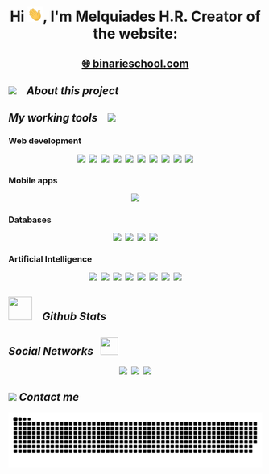 <h1 align="center">Hi <img src="https://raw.githubusercontent.com/ABSphreak/ABSphreak/master/gifs/Hi.gif" width="30px">, I'm Melquiades H.R. Creator of the website:</h1>
<h2 align="center"><a href="https://binarieschool.com" target="_blank" title="🌐 Web Programming, Python 🐍 and Artificial Intelligence 🧠">🌐 binarieschool.com</a></h2>

## <picture><img src = "https://github.com/7oSkaaa/7oSkaaa/blob/main/Images/about_me.gif?raw=true" width = 50px></picture>&nbsp;&nbsp;&nbsp; ***About this project***

## ***My working tools*** &nbsp;&nbsp;&nbsp;<img src="https://media2.giphy.com/media/QssGEmpkyEOhBCb7e1/giphy.gif?cid=ecf05e47a0n3gi1bfqntqmob8g9aid1oyj2wr3ds3mg700bl&rid=giphy.gif" width ="42">

### Web development

<p align="center">
  <a href="https://developer.mozilla.org/en-US/docs/Web/HTML" target="_blank" title="HTML5"><img src="https://img.shields.io/badge/html5-%23E34F26.svg?style=for-the-badge&logo=html5&logoColor=white"></a>&nbsp;&nbsp;<a href="https://developer.mozilla.org/en-US/docs/Web/CSS" target="_blank" title="CSS3"><img src="https://img.shields.io/badge/css3-%231572B6.svg?style=for-the-badge&logo=css3&logoColor=white"></a>&nbsp;&nbsp;<a href="https://developer.mozilla.org/en-US/docs/Web/JavaScript" target="_blank" title="JavaScript"><img src="https://img.shields.io/badge/javascript-%23323330.svg?style=for-the-badge&logo=javascript&logoColor=%23F7DF1E"></a>&nbsp;&nbsp;<a href="https://react.dev/" target="_blank" title="React"><img src="https://img.shields.io/badge/react-%2320232a.svg?style=for-the-badge&logo=react&logoColor=%2361DAFB"></a>&nbsp;&nbsp;<a href="https://nodejs.org/" target="_blank" title="NodeJS"><img src="https://img.shields.io/badge/node.js-6DA55F?style=for-the-badge&logo=node.js&logoColor=white"></a>&nbsp;&nbsp;<a href="https://expressjs.com/" target="_blank" title="Express"><img src="https://img.shields.io/badge/express.js-%23404d59.svg?style=for-the-badge&logo=express&logoColor=%2361DAFB"></a>&nbsp;&nbsp;<a href="https://www.npmjs.com/" target="_blank" title="NPM"><img src="https://img.shields.io/badge/NPM-%23CB3837.svg?style=for-the-badge&logo=npm&logoColor=white"></a>&nbsp;&nbsp;<a href="https://www.python.org/" target="_blank" title="Python"><img src="https://img.shields.io/badge/python-3670A0?style=for-the-badge&logo=python&logoColor=ffdd54"></a>&nbsp;&nbsp;<a href="https://www.djangoproject.com/" target="_blank" title="Django"><img src="https://img.shields.io/badge/django-%23092E20.svg?style=for-the-badge&logo=django&logoColor=white"></a>&nbsp;&nbsp;<a href="https://flask.palletsprojects.com/" target="_blank" title="Flask"><img src="https://img.shields.io/badge/flask-%23000.svg?style=for-the-badge&logo=flask&logoColor=white"></a>
</p>

### Mobile apps

<p align="center">
  <a href="https://reactnative.dev/" target="_blank" title="React-Native"><img src="https://img.shields.io/badge/React_Native-20232A?style=for-the-badge&logo=react&logoColor=61DAFB"/></a>
</p>

### Databases

<p align="center">
  <a href="https://reactnative.dev/" target="_blank" title="PostgreSQL"><img src="https://img.shields.io/badge/PostgreSQL-316192?style=for-the-badge&logo=postgresql&logoColor=white"></a>&nbsp;&nbsp;<a href="https://www.mysql.com/" target="_blank" title="MySQL"><img src="https://img.shields.io/badge/MySQL-ff8533?style=for-the-badge&logo=mysql&logoColor=white"></a>&nbsp;&nbsp;<a href="https://www.sqlite.org/" target="_blank" title="Sqlite"><img src="https://img.shields.io/badge/Sqlite-003B57?style=for-the-badge&logo=sqlite&logoColor=white"></a>&nbsp;&nbsp;<a href="https://www.mongodb.com/" target="_blank" title="MongoDB"><img src="https://img.shields.io/badge/MongoDB-4EA94B?style=for-the-badge&logo=mongodb&logoColor=white"></a>
</p>

### Artificial Intelligence

<p align="center">
  <a href="https://www.tensorflow.org/" target="_blank" title="TensorFlow"><img src="https://img.shields.io/badge/TensorFlow-FF6F00?style=for-the-badge&logo=tensorflow&logoColor=white"/></a>&nbsp;&nbsp;<a href="https://numpy.org/" target="_blank" title="Numpy"><img src="https://img.shields.io/badge/numpy-%23013243.svg?style=for-the-badge&logo=numpy&logoColor=white"></a>&nbsp;&nbsp;<a href="https://keras.io/" target="_blank" title="Keras"><img src="https://img.shields.io/badge/Keras-FF0000?style=for-the-badge&logo=keras&logoColor=white"/></a>&nbsp;&nbsp;<a href="https://pandas.pydata.org/" target="_blank" title="Pandas"><img src="https://img.shields.io/badge/pandas-%23150458.svg?style=for-the-badge&logo=pandas&logoColor=white"></a>&nbsp;&nbsp;<a href="https://pytorch.org/" target="_blank" title="PyTorch"><img src="https://img.shields.io/badge/PyTorch-EE4C2C?style=for-the-badge&logo=pytorch&logoColor=white"/></a>&nbsp;&nbsp;<a href="https://scipy.org/" target="_blank" title="Scipy"><img src="https://img.shields.io/badge/SciPy-%230C55A5.svg?style=for-the-badge&logo=scipy&logoColor=%white"></a>&nbsp;&nbsp;<a href="https://scikit-learn.org/" target="_blank" title="Scikit-Learn"><img src="https://img.shields.io/badge/scikit--learn-%23F7931E.svg?style=for-the-badge&logo=scikit-learn&logoColor=white"></a>&nbsp;&nbsp;<a href="https://plotly.com/" target="_blank" title="Plotly"><img src="https://img.shields.io/badge/Plotly-%233F4F75.svg?style=for-the-badge&logo=plotly&logoColor=white"></a>
  
  
  
</p>

## <img src="https://media.giphy.com/media/iY8CRBdQXODJSCERIr/giphy.gif" width="47" height="47" style="margin-right: 10px;">&nbsp;&nbsp;***Github Stats***

## ***Social Networks***&nbsp;&nbsp;&nbsp;<img src= "https://media.tenor.com/images/2adfe94e69139f3e22623b61d375a7a7/tenor.gif" width= "35" height= "35">

<p align="center">
  <a href="https://codepen.io/binarieschool" target="_blank" title="Codepen"><img src="https://img.shields.io/badge/Codepen-ffffff?style=for-the-badge&logo=codepen&logoColor=black" /></a>&nbsp;&nbsp;<a href="https://www.instagram.com/binarieschool/" target="_blank" title="Instagram"><img src="https://img.shields.io/badge/Instagram-%23E4405F.svg?style=for-the-badge&logo=Instagram&logoColor=white" /></a>&nbsp;&nbsp;<a href="https://discord.com/" target="_blank" title="Discord"><img src="https://img.shields.io/badge/Discord-%235865F2.svg?style=for-the-badge&logo=discord&logoColor=white" /></a>
  
  
</p>  

## <img src='https://raw.githubusercontent.com/ShahriarShafin/ShahriarShafin/main/Assets/handshake.gif' width="100px">&nbsp;***Contact me***


<!--
**binarieschool/binarieschool** is a ✨ _special_ ✨ repository because its `README.md` (this file) appears on your GitHub profile.

Here are some ideas to get you started:

- 🔭 I’m currently working on ...
- 🌱 I’m currently learning ...
- 👯 I’m looking to collaborate on ...
- 🤔 I’m looking for help with ...
- 💬 Ask me about ...
- 📫 How to reach me: ...
- 😄 Pronouns: ...
- ⚡ Fun fact: ...
-->

<div align="center">
  <img  src="https://github.com/1999AZZAR/1999AZZAR/blob/readme/resources/img/grid-snake.svg"
       alt="snake" /></a>
</div>
